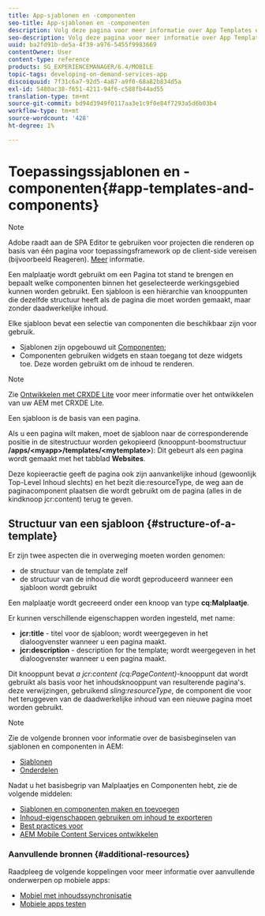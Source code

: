 ```yaml
---
title: App-sjablonen en -componenten
seo-title: App-sjablonen en -componenten
description: Volg deze pagina voor meer informatie over App Templates en Components. Deze biedt gedetailleerde informatie over de structuur van sjablonen.
seo-description: Volg deze pagina voor meer informatie over App Templates en Components. Deze biedt gedetailleerde informatie over de structuur van sjablonen.
uuid: ba2fd91b-de5a-4f39-a976-5455f9983669
contentOwner: User
content-type: reference
products: SG_EXPERIENCEMANAGER/6.4/MOBILE
topic-tags: developing-on-demand-services-app
discoiquuid: 7f31c6a7-92d5-4a87-a9f0-68a82b834d5a
exl-id: 5480ac38-f651-4211-94f6-c588fb44ad55
translation-type: tm+mt
source-git-commit: bd94d3949f0117aa3e1c9f0e84f7293a5d6b03b4
workflow-type: tm+mt
source-wordcount: '428'
ht-degree: 1%

---
```


# Toepassingssjablonen en -componenten{#app-templates-and-components}

>[!NOTE]
>
>Adobe raadt aan de SPA Editor te gebruiken voor projecten die renderen op basis van één pagina voor toepassingsframework op de client-side vereisen (bijvoorbeeld Reageren). [Meer](/help/sites-developing/spa-overview.md) informatie.

Een malplaatje wordt gebruikt om een Pagina tot stand te brengen en bepaalt welke componenten binnen het geselecteerde werkingsgebied kunnen worden gebruikt. Een sjabloon is een hiërarchie van knooppunten die dezelfde structuur heeft als de pagina die moet worden gemaakt, maar zonder daadwerkelijke inhoud.

Elke sjabloon bevat een selectie van componenten die beschikbaar zijn voor gebruik.

* Sjablonen zijn opgebouwd uit [Componenten](/help/sites-developing/components.md);
* Componenten gebruiken widgets en staan toegang tot deze widgets toe. Deze worden gebruikt om de inhoud te renderen.

>[!NOTE]
>
>Zie [Ontwikkelen met CRXDE Lite](/help/sites-developing/developing-with-crxde-lite.md) voor meer informatie over het ontwikkelen van uw AEM met CRXDE Lite.

Een sjabloon is de basis van een pagina.

Als u een pagina wilt maken, moet de sjabloon naar de corresponderende positie in de sitestructuur worden gekopieerd (knooppunt-boomstructuur **/apps/&lt;myapp>/templates/&lt;mytemplate>**): Dit gebeurt als een pagina wordt gemaakt met het tabblad **Websites**.

Deze kopieeractie geeft de pagina ook zijn aanvankelijke inhoud (gewoonlijk Top-Level Inhoud slechts) en het bezit die:resourceType, de weg aan de paginacomponent plaatsen die wordt gebruikt om de pagina (alles in de kindknoop jcr:content) terug te geven.

## Structuur van een sjabloon {#structure-of-a-template}

Er zijn twee aspecten die in overweging moeten worden genomen:

* de structuur van de template zelf
* de structuur van de inhoud die wordt geproduceerd wanneer een sjabloon wordt gebruikt

Een malplaatje wordt gecreeerd onder een knoop van type **cq:Malplaatje**.

Er kunnen verschillende eigenschappen worden ingesteld, met name:

* **jcr:title** - titel voor de sjabloon; wordt weergegeven in het dialoogvenster wanneer u een pagina maakt.
* **jcr:description** - description for the template; wordt weergegeven in het dialoogvenster wanneer u een pagina maakt.

Dit knooppunt bevat *a jcr:content (cq:PageContent)*-knooppunt dat wordt gebruikt als basis voor het inhoudsknooppunt van resulterende pagina&#39;s. deze verwijzingen, gebruikend *sling:resourceType*, de component die voor het teruggeven van de daadwerkelijke inhoud van een nieuwe pagina moet worden gebruikt.

>[!NOTE]
>
>Zie de volgende bronnen voor informatie over de basisbeginselen van sjablonen en componenten in AEM:
>
>* [Sjablonen](/help/sites-developing/templates.md)
>* [Onderdelen](/help/sites-developing/components.md)

>



Nadat u het basisbegrip van Malplaatjes en Componenten hebt, zie de volgende middelen:

* [Sjablonen en componenten maken en toevoegen](/help/mobile/mobile-ondemand-app-templates.md)
* [Inhoud-eigenschappen gebruiken om inhoud te exporteren](/help/mobile/on-demand-content-properties-exporting.md)
* [Best practices voor](/help/mobile/best-practices-aem-mobile.md)
* [AEM Mobile Content Services ontwikkelen](/help/mobile/developing-content-services.md)

### Aanvullende bronnen {#additional-resources}

Raadpleeg de volgende koppelingen voor meer informatie over aanvullende onderwerpen op mobiele apps:

* [Mobiel met inhoudssynchronisatie](/help/mobile/mobile-ondemand-contentsync.md)
* [Mobiele apps testen](/help/mobile/develop-mobile-apps-testing.md)

